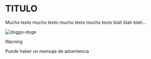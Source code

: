 # TITULO
Mucho texto mucho texto mucho texto mucho texto blah blah blah...

![doggo-doge](https://github.com/user-attachments/assets/6fe4237b-fb58-4c49-853a-929682cdb60a)

>[!WARNING]
>Puede haber un mensaje de advertencia


